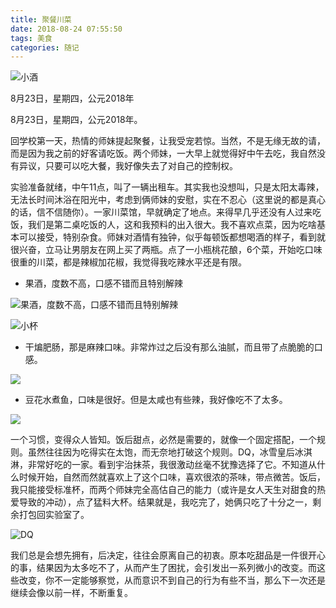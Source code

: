 ```yaml
---
title: 聚餐川菜
date: 2018-08-24 07:55:50
tags: 美食
categories: 随记
---
```




![小酒](https://upload-images.jianshu.io/upload_images/3478485-e9988de1f8868142.jpg?imageMogr2/auto-orient/strip%7CimageView2/2/w/1240)

8月23日，星期四，公元2018年

<!--less-->

8月23日，星期四，公元2018年。

回学校第一天，热情的师妹提起聚餐，让我受宠若惊。当然，不是无缘无故的请，而是因为我之前的好客请吃饭。两个师妹，一大早上就觉得好中午去吃，我自然没有异议，只要可以吃大餐，我好像失去了对自己的控制权。

实验准备就绪，中午11点，叫了一辆出租车。其实我也没想叫，只是太阳太毒辣，无法长时间沐浴在阳光中，考虑到俩师妹的安慰，实在不忍心（这里说的都是真心的话，信不信随你）。一家川菜馆，早就确定了地点。来得早几乎还没有人过来吃饭，我们是第二桌吃饭的人，这和我预料的出入很大。我不喜欢点菜，因为吃啥基本可以接受，特别杂食。师妹对酒情有独钟，似乎每顿饭都想喝酒的样子，看到就很兴奋，立马让男朋友在网上买了两瓶。点了一小瓶桃花酿，6个菜，开始吃口味很重的川菜，都是辣椒加花椒，我觉得我吃辣水平还是有限。

- 果酒，度数不高，口感不错而且特别解辣

![果酒，度数不高，口感不错而且特别解辣](https://upload-images.jianshu.io/upload_images/3478485-4b9966b2ea91b3de.jpg?imageMogr2/auto-orient/strip%7CimageView2/2/w/1240)



![小杯](https://upload-images.jianshu.io/upload_images/3478485-be65eeafe3a1917a.jpg?imageMogr2/auto-orient/strip%7CimageView2/2/w/1240)



- 干煸肥肠，那是麻辣口味。非常炸过之后没有那么油腻，而且带了点脆脆的口感。

![](https://upload-images.jianshu.io/upload_images/3478485-d255748f20b57375.jpg?imageMogr2/auto-orient/strip%7CimageView2/2/w/1240)



- 豆花水煮鱼，口味是很好。但是太咸也有些辣，我好像吃不了太多。 

![](https://upload-images.jianshu.io/upload_images/3478485-861b24003d391938.jpg?imageMogr2/auto-orient/strip%7CimageView2/2/w/1240)



一个习惯，变得众人皆知。饭后甜点，必然是需要的，就像一个固定搭配，一个规则。虽然往往因为吃得实在太饱，而无奈地打破这个规则。DQ，冰雪皇后冰淇淋，非常好吃的一家。看到宇治抹茶，我很激动丝毫不犹豫选择了它。不知道从什么时候开始，自然而然就喜欢上了这个口味，喜欢很浓的茶味，带点微苦。饭后，我只能接受标准杯，而两个师妹完全高估自己的能力（或许是女人天生对甜食的热爱导致的冲动），点了猛料大杯。结果就是，我吃完了，她俩只吃了十分之一，剩余打包回实验室了。



![DQ](https://upload-images.jianshu.io/upload_images/3478485-bb8290de9c5194a2.jpg?imageMogr2/auto-orient/strip%7CimageView2/2/w/1240)




我们总是会想先拥有，后决定，往往会原离自己的初衷。原本吃甜品是一件很开心的事，结果因为太多吃不了，从而产生了困扰，会引发出一系列微小的改变。而这些改变，你不一定能够察觉，从而意识不到自己的行为有些不当，那么下一次还是继续会像以前一样，不断重复。